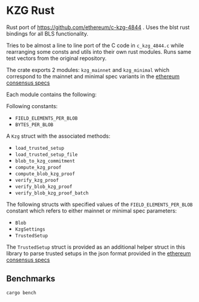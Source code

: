 # KZG Rust

Rust port of https://github.com/ethereum/c-kzg-4844 . Uses the blst rust bindings for all BLS functionality.

Tries to be almost a line to line port of the C code in `c_kzg_4844.c` while rearranging some consts and utils into
their own rust modules. Runs same test vectors from the original repository.

The crate exports 2 modules: `kzg_mainnet` and `kzg_minimal` which correspond to the mainnet and minimal spec variants
in the [ethereum consensus specs](https://github.com/ethereum/consensus-specs/tree/dev/presets)

Each module contains the following:

Following constants:
- `FIELD_ELEMENTS_PER_BLOB`
- `BYTES_PER_BLOB`

A `Kzg` struct with the associated methods:

- `load_trusted_setup`
- `load_trusted_setup_file`
- `blob_to_kzg_commitment`
- `compute_kzg_proof`
- `compute_blob_kzg_proof`
- `verify_kzg_proof`
- `verify_blob_kzg_proof`
- `verify_blob_kzg_proof_batch`

The following structs with specified values of the `FIELD_ELEMENTS_PER_BLOB` constant which refers to either mainnet or minimal spec parameters:
- `Blob`
- `KzgSettings`
- `TrustedSetup`

The `TrustedSetup` struct is provided as an additional helper struct in this library to parse trusted setups in the json format provided in the 
[ethereum consensus specs](https://github.com/ethereum/consensus-specs/blob/dev/presets/mainnet/trusted_setups/testing_trusted_setups.json)



## Benchmarks
```bash
cargo bench
```
